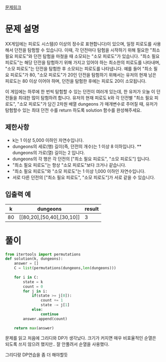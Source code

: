 [문제링크](https://school.programmers.co.kr/learn/courses/30/lessons/87946)

# 문제 설명

XX게임에는 피로도 시스템(0 이상의 정수로 표현합니다)이 있으며, 일정 피로도를 사용해서 던전을 탐험할 수 있습니다. 이때, 각 던전마다 탐험을 시작하기 위해 필요한 "최소 필요 피로도"와 던전 탐험을 마쳤을 때 소모되는 "소모 피로도"가 있습니다. "최소 필요 피로도"는 해당 던전을 탐험하기 위해 가지고 있어야 하는 최소한의 피로도를 나타내며, "소모 피로도"는 던전을 탐험한 후 소모되는 피로도를 나타냅니다. 예를 들어 "최소 필요 피로도"가 80, "소모 피로도"가 20인 던전을 탐험하기 위해서는 유저의 현재 남은 피로도는 80 이상 이어야 하며, 던전을 탐험한 후에는 피로도 20이 소모됩니다.

이 게임에는 하루에 한 번씩 탐험할 수 있는 던전이 여러개 있는데, 한 유저가 오늘 이 던전들을 최대한 많이 탐험하려 합니다. 유저의 현재 피로도 k와 각 던전별 "최소 필요 피로도", "소모 피로도"가 담긴 2차원 배열 dungeons 가 매개변수로 주어질 때, 유저가 탐험할수 있는 최대 던전 수를 return 하도록 solution 함수를 완성해주세요.


**제한사항**
---------

 * k는 1 이상 5,000 이하인 자연수입니다.
 * dungeons의 세로(행) 길이(즉, 던전의 개수)는 1 이상 8 이하입니다.
 ** dungeons의 가로(열) 길이는 2 입니다.
  * dungeons의 각 행은 각 던전의 ["최소 필요 피로도", "소모 피로도"] 입니다.
  * "최소 필요 피로도"는 항상 "소모 피로도"보다 크거나 같습니다.
  * "최소 필요 피로도"와 "소모 피로도"는 1 이상 1,000 이하인 자연수입니다.
  * 서로 다른 던전의 ["최소 필요 피로도", "소모 피로도"]가 서로 같을 수 있습니다.



**입출력 예**
-------------
k	| dungeons	| result
---|---|---
80	| [[80,20],[50,40],[30,10]]	| 3



# 풀이
```python
from itertools import permutations
def solution(k, dungeons):
    answer = []
    C = list(permutations(dungeons,len(dungeons)))
    
    for i in C:
        state = k
        count = 0
        for j in i:
            if(state >= j[0]):
                count += 1
                state -= j[1]
            else:
                continue
        answer.append(count)
            
    return max(answer)
```

문제를 읽고 처음에 그리디와 DP가 생각났다. 
크기가 커지면 매우 비효율적인 순열은 되도록 쓰지 않으려 했지만..
잘 안풀려서 순열을 사용했다.

그리디랑 DP연습을 좀 더 해야할듯






